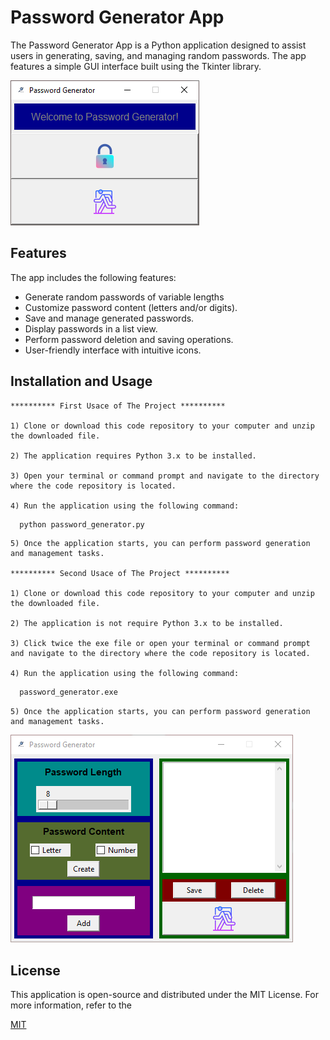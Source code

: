 
# Password Generator App

The Password Generator App is a Python application designed to assist users in generating, saving, and managing random passwords. The app features a simple GUI interface built using the Tkinter library.






![App Screenshot](https://raw.githubusercontent.com/yusufyasar13/password-generator/main/password_generator/screenshots/password_generator_ss_1.png)

  
## Features

The app includes the following features:

- Generate random passwords of variable lengths
- Customize password content (letters and/or digits).
- Save and manage generated passwords.
- Display passwords in a list view.
- Perform password deletion and saving operations.
- User-friendly interface with intuitive icons.


  
## Installation and Usage

    ********** First Usace of The Project **********

    1) Clone or download this code repository to your computer and unzip the downloaded file.
    
    2) The application requires Python 3.x to be installed.
    
    3) Open your terminal or command prompt and navigate to the directory where the code repository is located.

    4) Run the application using the following command:

```bash 
  python password_generator.py

```
    5) Once the application starts, you can perform password generation and management tasks.

    ********** Second Usace of The Project **********

    1) Clone or download this code repository to your computer and unzip the downloaded file.
        
    2) The application is not require Python 3.x to be installed.
        
    3) Click twice the exe file or open your terminal or command prompt and navigate to the directory where the code repository is located.

    4) Run the application using the following command:

```bash 
  password_generator.exe

```
    5) Once the application starts, you can perform password generation and management tasks.
    
    
![App Screenshot](https://raw.githubusercontent.com/yusufyasar13/password-generator/main/password_generator/screenshots/password_generator_ss_2.png)
## License
This application is open-source and distributed under the MIT License. For more information, refer to the

[MIT](https://github.com/yusufyasar13/password-generator/blob/main/password_generator/LICENSE)

  
